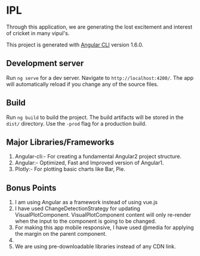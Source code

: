 # IPL

Through this application, we are generating the lost excitement and interest of cricket in many vipul's.

This project is generated with [Angular CLI](https://github.com/angular/angular-cli) version 1.6.0.

## Development server

Run `ng serve` for a dev server. Navigate to `http://localhost:4200/`. The app will automatically reload if you change any of the source files.

## Build

Run `ng build` to build the project. The build artifacts will be stored in the `dist/` directory. Use the `-prod` flag for a production build.

## Major Libraries/Frameworks

1) Angular-cli:- For creating a fundamental Angular2 project structure.
2) Angular:- Optimized, Fast and Improved version of Angular1.
3) Plotly:- For plotting basic charts like Bar, Pie.

## Bonus Points
1) I am using Angular as a framework instead of using vue.js
2) I have used ChangeDetectionStrategy for updating VisualPlotComponent. VisualPlotComponent content will only re-render when the input to the component is going to be changed.
3) For making this app mobile responsive, I have used @media for applying the margin on the parent component.
4) 
5) We are using pre-downloadable libraries instead of any CDN link.